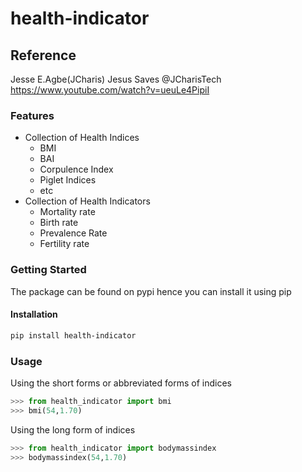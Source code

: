 # health-indicator

## Reference
Jesse E.Agbe(JCharis)
Jesus Saves @JCharisTech
https://www.youtube.com/watch?v=ueuLe4PipiI

### Features
+ Collection of Health Indices
	- BMI
	- BAI
	- Corpulence Index
	- Piglet Indices
	- etc 
+ Collection of Health Indicators
	- Mortality rate
	- Birth rate
	- Prevalence Rate
	- Fertility rate


### Getting Started
The package can be found on pypi hence you can install it using pip

#### Installation
```bash
pip install health-indicator
```

### Usage
Using the short forms or abbreviated forms of indices
```python
>>> from health_indicator import bmi
>>> bmi(54,1.70)

```

Using the long form of indices
```python
>>> from health_indicator import bodymassindex
>>> bodymassindex(54,1.70)

```